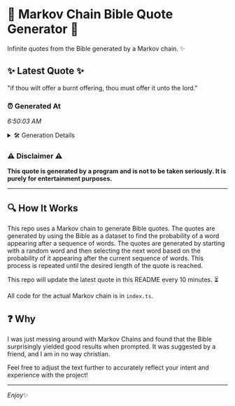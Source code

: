# 📖 Markov Chain Bible Quote Generator 📖

Infinite quotes from the Bible generated by a Markov chain. ✨

## ✨ Latest Quote ✨
"if thou wilt offer a burnt offering, thou must offer it unto the lord."

### ⏰ Generated At
*6:50:03 AM*

<details>
    <summary>🛠️ Generation Details</summary>
    <p>
        <strong>🌱 Seed:</strong> if<br>
        <strong>🔄 Iterations:</strong> 13<br>
        <strong>📜 Context History:</strong><br>[ if ]: thou<br>[ if, thou ]: wilt<br>[ if, thou, wilt ]: offer<br>[ if, thou, wilt, offer ]: a<br>[ if, thou, wilt, offer, a ]: burnt<br>[ if, thou, wilt, offer, a, burnt ]: offering,<br>[ thou, wilt, offer, a, burnt, offering, ]: thou<br>[ wilt, offer, a, burnt, offering,, thou ]: must<br>[ offer, a, burnt, offering,, thou, must ]: offer<br>[ a, burnt, offering,, thou, must, offer ]: it<br>[ burnt, offering,, thou, must, offer, it ]: unto<br>[ offering,, thou, must, offer, it, unto ]: the<br>[ thou, must, offer, it, unto, the ]: lord.<br>
    </p>
</details>

### ⚠️ Disclaimer ⚠️
**This quote is generated by a program and is not to be taken seriously. It is purely for entertainment purposes.**

---

## 🔍 How It Works

This repo uses a Markov chain to generate Bible quotes. The quotes are generated by using the Bible as a dataset to find the probability of a word appearing after a sequence of words. The quotes are generated by starting with a random word and then selecting the next word based on the probability of it appearing after the current sequence of words. This process is repeated until the desired length of the quote is reached.

This repo will update the latest quote in this README every 10 minutes. ⏳

All code for the actual Markov chain is in `index.ts`.

## ❓ Why

I was just messing around with Markov Chains and found that the Bible surprisingly yielded good results when prompted. 
It was suggested by a friend, and I am in no way christian.

Feel free to adjust the text further to accurately reflect your intent and experience with the project!

---

*Enjoy*✨

